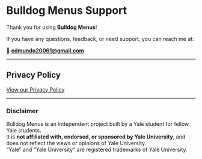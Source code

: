 # Bulldog Menus Support

Thank you for using **Bulldog Menus**!

If you have any questions, feedback, or need support, you can reach me at:

📧 **edmundo20061@gmail.com**  

---

## Privacy Policy
[View our Privacy Policy]([https://your-privacy-policy-link.com](https://edmundo2006-ai.github.io/bulldog_menus/PRIVACY))

---

### Disclaimer
Bulldog Menus is an independent project built by a Yale student for fellow Yale students.  
It is **not affiliated with, endorsed, or sponsored by Yale University**, and does not reflect the views or opinions of Yale University.  
“Yale” and “Yale University” are registered trademarks of Yale University.

